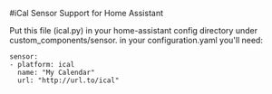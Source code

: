 #iCal Sensor Support for Home Assistant

Put this file (ical.py) in your home-assistant config directory under custom_components/sensor.
in your configuration.yaml you'll need:

```
sensor:
- platform: ical
  name: "My Calendar"
  url: "http://url.to/ical"
```
